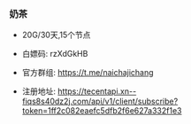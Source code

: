 ### 奶茶
- 20G/30天,15个节点

- 白嫖码: rzXdGkHB

- 官方群组: https://t.me/naichajichang

- 注册地址: https://tecentapi.xn--fiqs8s40dz2j.com/api/v1/client/subscribe?token=1ff2c082eaefc5dfb2f6e627a332f1e3